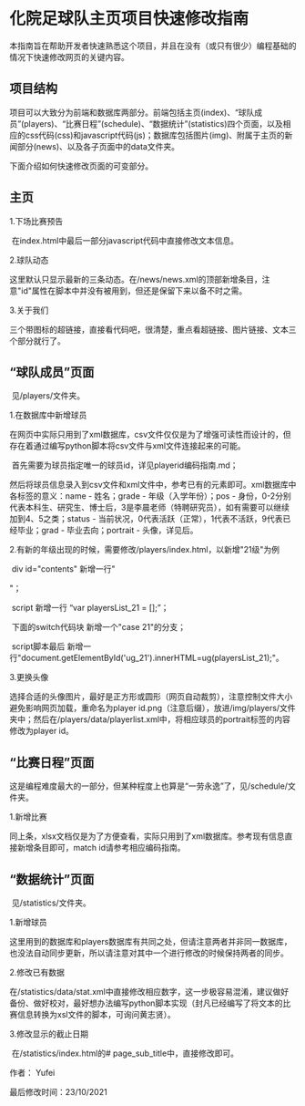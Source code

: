 # 化院足球队主页项目快速修改指南



本指南旨在帮助开发者快速熟悉这个项目，并且在没有（或只有很少）编程基础的情况下快速修改网页的关键内容。



## 项目结构

项目可以大致分为前端和数据库两部分。前端包括主页(index)、“球队成员”(players)、“比赛日程”(schedule)、“数据统计”(statistics)四个页面，以及相应的css代码(css)和javascript代码(js)；数据库包括图片(img)、附属于主页的新闻部分(news)、以及各子页面中的data文件夹。



下面介绍如何快速修改页面的可变部分。



## 主页

  1.下场比赛预告

​     在index.html中最后一部分javascript代码中直接修改文本信息。

  2.球队动态

​     这里默认只显示最新的三条动态。在/news/news.xml的顶部新增条目，注意"id"属性在脚本中并没有被用到，但还是保留下来以备不时之需。

  3.关于我们

​     三个带图标的超链接，直接看代码吧，很清楚，重点看超链接、图片链接、文本三个部分就行了。



## “球队成员”页面

​     见/players/文件夹。

  1.在数据库中新增球员

​     在网页中实际只用到了xml数据库，csv文件仅仅是为了增强可读性而设计的，但存在着通过编写python脚本将csv文件与xml文件连接起来的可能。

​     首先需要为球员指定唯一的球员id，详见playerid编码指南.md；

​     然后将球员信息录入到csv文件和xml文件中，参考已有的元素即可。xml数据库中各标签的意义：name - 姓名；grade - 年级（入学年份）；pos - 身份，0-2分别代表本科生、研究生、博士后，3是李晨老师（特聘研究员），如有需要可以继续加到4、5之类；status - 当前状况，0代表活跃（正常），1代表不活跃，9代表已经毕业；grad - 毕业去向；portrait - 头像，详见后。

  2.有新的年级出现的时候，需要修改/players/index.html，以新增"21级"为例

​     div id="contents"  新增一行"<div id = "ug_21" class= "content"></div>"；

​     script 新增一行 “var playersList_21 = [];”；

​     下面的switch代码块  新增一个"case 21"的分支；

​     script脚本最后  新增一行"document.getElementById('ug_21').innerHTML=ug(playersList_21);"。

  3.更换头像

​     选择合适的头像图片，最好是正方形或圆形（网页自动裁剪），注意控制文件大小避免影响网页加载，重命名为player id.png（注意后缀），放进/img/players/文件夹中；然后在/players/data/playerlist.xml中，将相应球员的portrait标签的内容修改为player id。



## “比赛日程”页面

​     这是编程难度最大的一部分，但某种程度上也算是“一劳永逸”了，见/schedule/文件夹。

  1.新增比赛

​     同上条，xlsx文档仅是为了方便查看，实际只用到了xml数据库。参考现有信息直接新增条目即可，match id请参考相应编码指南。



## “数据统计”页面

​     见/statistics/文件夹。

  1.新增球员

​     这里用到的数据库和players数据库有共同之处，但请注意两者并非同一数据库，也没法自动同步更新，所以请注意对其中一个进行修改的时候保持两者的同步。

  2.修改已有数据

​     在/statistics/data/stat.xml中直接修改相应数字，这一步极容易混淆，建议做好备份、做好校对，最好想办法编写python脚本实现（封凡已经编写了将文本的比赛信息转换为xsl文件的脚本，可询问黄志贤）。

  3.修改显示的截止日期

​     在/statistics/index.html的# page_sub_title中，直接修改即可。



作者： Yufei

最后修改时间：23/10/2021
